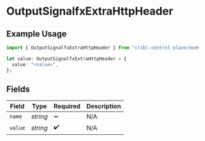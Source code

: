 # OutputSignalfxExtraHttpHeader

## Example Usage

```typescript
import { OutputSignalfxExtraHttpHeader } from "cribl-control-plane/models";

let value: OutputSignalfxExtraHttpHeader = {
  value: "<value>",
};
```

## Fields

| Field              | Type               | Required           | Description        |
| ------------------ | ------------------ | ------------------ | ------------------ |
| `name`             | *string*           | :heavy_minus_sign: | N/A                |
| `value`            | *string*           | :heavy_check_mark: | N/A                |